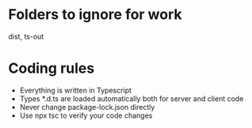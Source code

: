 
# Folders to ignore for work
dist, ts-out

# Coding rules
- Everything is written in Typescript
- Types *.d.ts are loaded automatically both for server and client code
- Never change package-lock.json directly
- Use npx tsc to verify your code changes


